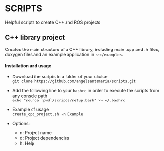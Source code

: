 # SCRIPTS

Helpful scripts to create C++ and ROS projects

## C++ library project

Creates the main structure of a C++ library, including main .cpp and .h files, doxygen files and an example application in `src/examples`.

#### Installation and usage

  * Download the scripts in a folder of your choice  
  `git clone https://github.com/angelsantamaria/scripts.git`  

  * Add the following line to your `bashrc` in order to execute the scripts from any console path  
  ``echo "source `pwd`/scripts/setup.bash" >> ~/.bashrc``

  * Example of usage  
  `create_cpp_project.sh -n Example` 

  * Options:
    - n: Project name
    - d: Project dependencies
    - h: Help






